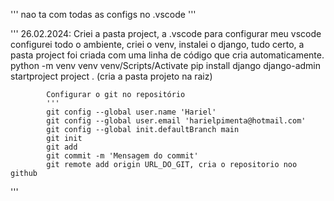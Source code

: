 '''
nao ta com todas as configs no .vscode
'''

'''
26.02.2024: Criei a pasta project, a .vscode para configurar meu vscode
            configurei todo o ambiente, criei o venv, instalei o django,
            tudo certo, a pasta project foi criada com uma linha de código que cria automaticamente.
            python -m venv venv
            venv/Scripts/Activate
            pip install django
            django-admin startproject project . (cria a pasta projeto na raiz)

            Configurar o git no repositório
            '''
            git config --global user.name 'Hariel'
            git config --global user.email 'harielpimenta@hotmail.com'
            git config --global init.defaultBranch main
            git init
            git add
            git commit -m 'Mensagem do commit'
            git remote add origin URL_DO_GIT, cria o repositorio noo github
'''